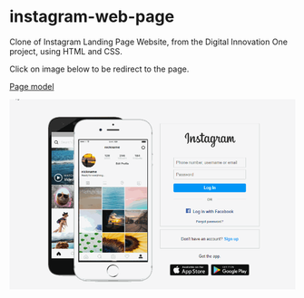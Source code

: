 # instagram-web-page

Clone of Instagram Landing Page Website, from the Digital Innovation One project, using HTML and CSS.

Click on image below to be redirect to the page.

[Page model](https://www.instagram.com/)

[![](img/pitch.gif)](https://ventura-v.github.io/instagram-landing-page-dio-html-css/)
